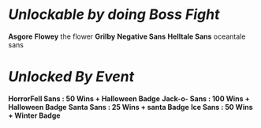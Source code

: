 # ***Unlockable by doing Boss Fight***
**Asgore** 
**Flowey** the flower
**Grilby**
**Negative Sans**
**Helltale Sans**
oceantale sans

# ***Unlocked By Event***
**HorrorFell Sans : 50 Wins + Halloween Badge**
**Jack-o- Sans : 100 Wins + Halloween Badge**
**Santa Sans : 25 Wins + santa Badge** 
**Ice Sans : 50 Wins + Winter Badge**

